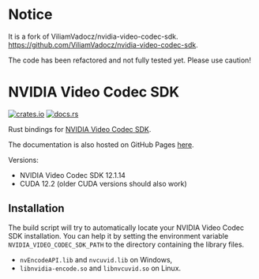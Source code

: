 # Notice

It is a fork of ViliamVadocz/nvidia-video-codec-sdk.
https://github.com/ViliamVadocz/nvidia-video-codec-sdk.

The code has been refactored and not fully tested yet. Please use caution!

# NVIDIA Video Codec SDK

[![crates.io](https://img.shields.io/crates/v/nvidia-video-codec-sdk?style=for-the-badge)](https://crates.io/crates/nvidia-video-codec-sdk)
[![docs.rs](https://img.shields.io/docsrs/nvidia-video-codec-sdk?label=docs.rs%20latest&style=for-the-badge)](https://docs.rs/nvidia-video-codec-sdk)

Rust bindings for [NVIDIA Video Codec SDK](https://developer.nvidia.com/video-codec-sdk).

The documentation is also hosted on GitHub Pages
[here](https://viliamvadocz.github.io/nvidia-video-codec-sdk/nvidia_video_codec_sdk/).

Versions:
- NVIDIA Video Codec SDK 12.1.14
- CUDA 12.2 (older CUDA versions should also work)

## Installation

The build script will try to automatically locate your NVIDIA Video Codec SDK installation.
You can help it by setting the environment variable `NVIDIA_VIDEO_CODEC_SDK_PATH` to the directory containing the library files. 
- `nvEncodeAPI.lib` and `nvcuvid.lib` on Windows,
- `libnvidia-encode.so` and `libnvcuvid.so` on Linux.
